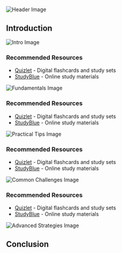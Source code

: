 # 


![Header Image](https://fal.media/files/panda/-e2UthHjbztDAV-SCXZX8.png)

## Introduction


![Intro Image](https://fal.media/files/lion/SNaEExOpkC7RQ8m6zH6Eo.png)



### Recommended Resources
- [Quizlet](https://quizlet.com/) - Digital flashcards and study sets
- [StudyBlue](https://www.studyblue.com/) - Online study materials


![Fundamentals Image](https://fal.media/files/zebra/xP6aHezYmyMXDYqYlv6EY.png)



### Recommended Resources
- [Quizlet](https://quizlet.com/) - Digital flashcards and study sets
- [StudyBlue](https://www.studyblue.com/) - Online study materials


![Practical Tips Image](https://fal.media/files/monkey/WjFi7wVTnVQ5rehlNLUEA.png)



### Recommended Resources
- [Quizlet](https://quizlet.com/) - Digital flashcards and study sets
- [StudyBlue](https://www.studyblue.com/) - Online study materials


![Common Challenges Image](https://fal.media/files/lion/rrtjhFkrO6gZrcIOwqgVH.png)



### Recommended Resources
- [Quizlet](https://quizlet.com/) - Digital flashcards and study sets
- [StudyBlue](https://www.studyblue.com/) - Online study materials


![Advanced Strategies Image](https://fal.media/files/rabbit/OkoA8G5REVGaeMDGkWWUO.png)

## Conclusion

